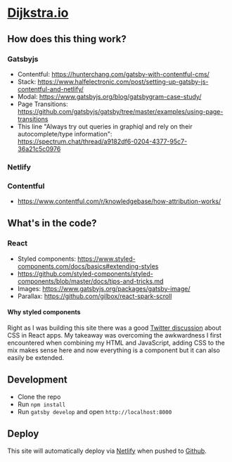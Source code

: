 # [Dijkstra.io](http://dijkstra.io)

## How does this thing work?

### Gatsbyjs

+ Contentful: https://hunterchang.com/gatsby-with-contentful-cms/
+ Stack: https://www.halfelectronic.com/post/setting-up-gatsby-js-contentful-and-netlify/
+ Modal: https://www.gatsbyjs.org/blog/gatsbygram-case-study/
+ Page Transitions: https://github.com/gatsbyjs/gatsby/tree/master/examples/using-page-transitions
+ This line "Always try out queries in graphiql and rely on their
  autocomplete/type information": https://spectrum.chat/thread/a9182df6-0204-4377-95c7-36a21c5c0976

### Netlify

### Contentful

+ https://www.contentful.com/r/knowledgebase/how-attribution-works/


## What's in the code?

### React

+ Styled components: https://www.styled-components.com/docs/basics#extending-styles
+ https://github.com/styled-components/styled-components/blob/master/docs/tips-and-tricks.md
+ Images: https://www.gatsbyjs.org/packages/gatsby-image/
+ Parallax: https://github.com/gilbox/react-spark-scroll

#### Why styled components

Right as I was building this site there was a good [Twitter
discussion](https://twitter.com/mjackson/status/964662241168539648) about CSS
in React apps. My takeaway was overcoming the awkwardness I first encountered
when combining my HTML and JavaScript, adding CSS to the mix makes sense here
and now everything is a component but it can also easily be extended.


## Development
+ Clone the repo
+ Run `npm install`
+ Run `gatsby develop` and open `http://localhost:8000`

## Deploy

This site will automatically deploy via [Netlify](https://www.netlify.com) when
pushed to [Github](http://www.github.com).
